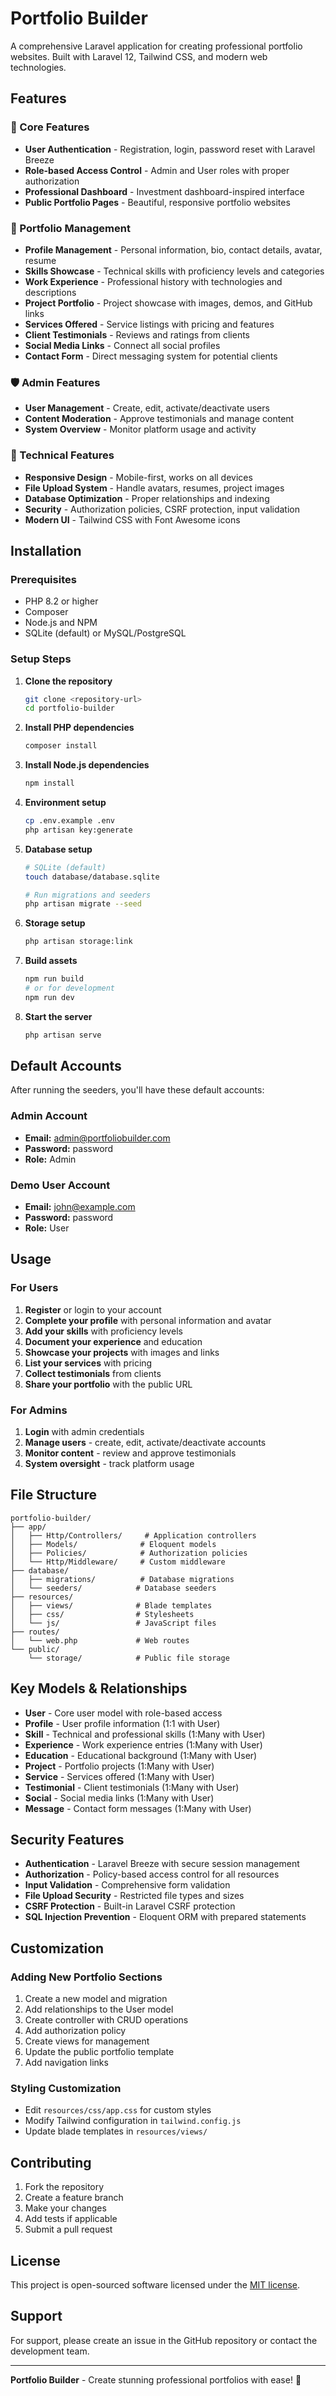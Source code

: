 # Portfolio Builder

A comprehensive Laravel application for creating professional portfolio websites. Built with Laravel 12, Tailwind CSS, and modern web technologies.

## Features

### 🎯 Core Features
- **User Authentication** - Registration, login, password reset with Laravel Breeze
- **Role-based Access Control** - Admin and User roles with proper authorization
- **Professional Dashboard** - Investment dashboard-inspired interface
- **Public Portfolio Pages** - Beautiful, responsive portfolio websites

### 👤 Portfolio Management
- **Profile Management** - Personal information, bio, contact details, avatar, resume
- **Skills Showcase** - Technical skills with proficiency levels and categories
- **Work Experience** - Professional history with technologies and descriptions
- **Project Portfolio** - Project showcase with images, demos, and GitHub links
- **Services Offered** - Service listings with pricing and features
- **Client Testimonials** - Reviews and ratings from clients
- **Social Media Links** - Connect all social profiles
- **Contact Form** - Direct messaging system for potential clients

### 🛡️ Admin Features
- **User Management** - Create, edit, activate/deactivate users
- **Content Moderation** - Approve testimonials and manage content
- **System Overview** - Monitor platform usage and activity

### 📱 Technical Features
- **Responsive Design** - Mobile-first, works on all devices
- **File Upload System** - Handle avatars, resumes, project images
- **Database Optimization** - Proper relationships and indexing
- **Security** - Authorization policies, CSRF protection, input validation
- **Modern UI** - Tailwind CSS with Font Awesome icons

## Installation

### Prerequisites
- PHP 8.2 or higher
- Composer
- Node.js and NPM
- SQLite (default) or MySQL/PostgreSQL

### Setup Steps

1. **Clone the repository**
   ```bash
   git clone <repository-url>
   cd portfolio-builder
   ```

2. **Install PHP dependencies**
   ```bash
   composer install
   ```

3. **Install Node.js dependencies**
   ```bash
   npm install
   ```

4. **Environment setup**
   ```bash
   cp .env.example .env
   php artisan key:generate
   ```

5. **Database setup**
   ```bash
   # SQLite (default)
   touch database/database.sqlite
   
   # Run migrations and seeders
   php artisan migrate --seed
   ```

6. **Storage setup**
   ```bash
   php artisan storage:link
   ```

7. **Build assets**
   ```bash
   npm run build
   # or for development
   npm run dev
   ```

8. **Start the server**
   ```bash
   php artisan serve
   ```

## Default Accounts

After running the seeders, you'll have these default accounts:

### Admin Account
- **Email:** admin@portfoliobuilder.com
- **Password:** password
- **Role:** Admin

### Demo User Account
- **Email:** john@example.com
- **Password:** password
- **Role:** User

## Usage

### For Users
1. **Register** or login to your account
2. **Complete your profile** with personal information and avatar
3. **Add your skills** with proficiency levels
4. **Document your experience** and education
5. **Showcase your projects** with images and links
6. **List your services** with pricing
7. **Collect testimonials** from clients
8. **Share your portfolio** with the public URL

### For Admins
1. **Login** with admin credentials
2. **Manage users** - create, edit, activate/deactivate accounts
3. **Monitor content** - review and approve testimonials
4. **System oversight** - track platform usage

## File Structure

```
portfolio-builder/
├── app/
│   ├── Http/Controllers/     # Application controllers
│   ├── Models/              # Eloquent models
│   ├── Policies/            # Authorization policies
│   └── Http/Middleware/     # Custom middleware
├── database/
│   ├── migrations/          # Database migrations
│   └── seeders/            # Database seeders
├── resources/
│   ├── views/              # Blade templates
│   ├── css/                # Stylesheets
│   └── js/                 # JavaScript files
├── routes/
│   └── web.php             # Web routes
└── public/
    └── storage/            # Public file storage
```

## Key Models & Relationships

- **User** - Core user model with role-based access
- **Profile** - User profile information (1:1 with User)
- **Skill** - Technical and professional skills (1:Many with User)
- **Experience** - Work experience entries (1:Many with User)
- **Education** - Educational background (1:Many with User)
- **Project** - Portfolio projects (1:Many with User)
- **Service** - Services offered (1:Many with User)
- **Testimonial** - Client testimonials (1:Many with User)
- **Social** - Social media links (1:Many with User)
- **Message** - Contact form messages (1:Many with User)

## Security Features

- **Authentication** - Laravel Breeze with secure session management
- **Authorization** - Policy-based access control for all resources
- **Input Validation** - Comprehensive form validation
- **File Upload Security** - Restricted file types and sizes
- **CSRF Protection** - Built-in Laravel CSRF protection
- **SQL Injection Prevention** - Eloquent ORM with prepared statements

## Customization

### Adding New Portfolio Sections
1. Create a new model and migration
2. Add relationships to the User model
3. Create controller with CRUD operations
4. Add authorization policy
5. Create views for management
6. Update the public portfolio template
7. Add navigation links

### Styling Customization
- Edit `resources/css/app.css` for custom styles
- Modify Tailwind configuration in `tailwind.config.js`
- Update blade templates in `resources/views/`

## Contributing

1. Fork the repository
2. Create a feature branch
3. Make your changes
4. Add tests if applicable
5. Submit a pull request

## License

This project is open-sourced software licensed under the [MIT license](https://opensource.org/licenses/MIT).

## Support

For support, please create an issue in the GitHub repository or contact the development team.

---

**Portfolio Builder** - Create stunning professional portfolios with ease! 🚀